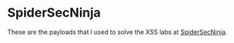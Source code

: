 # SpiderSecNinja

These are the payloads that I used to solve the XSS labs at [SpiderSecNinja](https://spidersec.ninja/labs).
